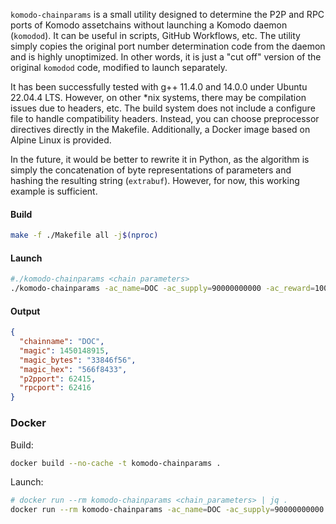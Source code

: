 `komodo-chainparams` is a small utility designed to determine the P2P and RPC ports of Komodo assetchains without launching a Komodo daemon (`komodod`). It can be useful in scripts, GitHub Workflows, etc. The utility simply copies the original port number determination code from the daemon and is highly unoptimized. In other words, it is just a "cut off" version of the original `komodod` code, modified to launch separately.

It has been successfully tested with g++ 11.4.0 and 14.0.0 under Ubuntu 22.04.4 LTS. However, on other *nix systems, there may be compilation issues due to headers, etc. The build system does not include a configure file to handle compatibility headers. Instead, you can choose preprocessor directives directly in the Makefile. Additionally, a Docker image based on Alpine Linux is provided.

In the future, it would be better to rewrite it in Python, as the algorithm is simply the concatenation of byte representations of parameters and hashing the resulting string (`extrabuf`). However, for now, this working example is sufficient.

#### Build

```bash
make -f ./Makefile all -j$(nproc)
```

#### Launch

```bash
#./komodo-chainparams <chain parameters>
./komodo-chainparams -ac_name=DOC -ac_supply=90000000000 -ac_reward=100000000 -ac_cc=3 -ac_staked=10 -addnode=65.21.77.109 -addnode=65.21.51.47 -addnode=209.222.101.247 -addnode=103.195.100.32 | jq .
```

#### Output

```json
{
  "chainname": "DOC",
  "magic": 1450148915,
  "magic_bytes": "33846f56",
  "magic_hex": "566f8433",
  "p2pport": 62415,
  "rpcport": 62416
}
```

### Docker

Build:

```bash
docker build --no-cache -t komodo-chainparams .
```

Launch:

```bash
# docker run --rm komodo-chainparams <chain_parameters> | jq .
docker run --rm komodo-chainparams -ac_name=DOC -ac_supply=90000000000 -ac_reward=100000000 -ac_cc=3 -ac_staked=10 -addnode=65.21.77.109 -addnode=65.21.51.47 -addnode=209.222.101.247 -addnode=103.195.100.32 | jq .
```
